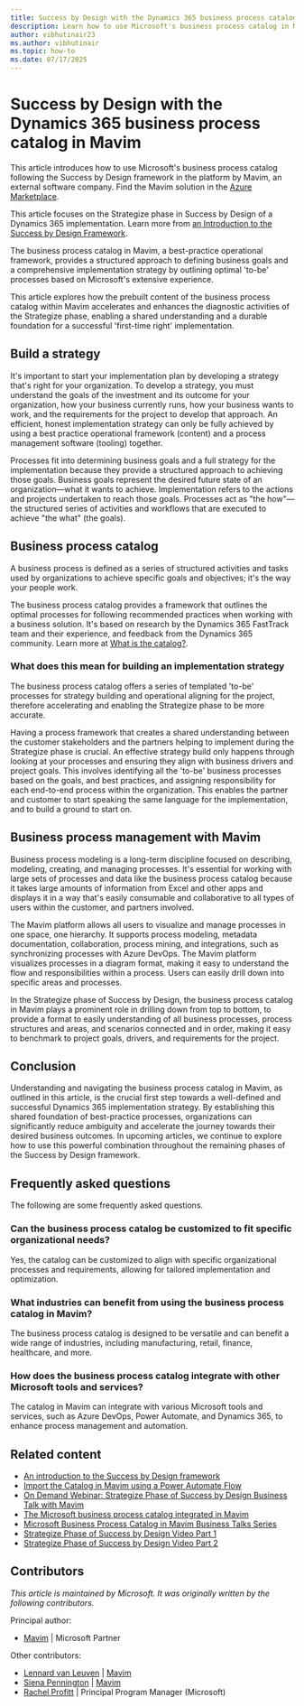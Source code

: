 ```yaml
---
title: Success by Design with the Dynamics 365 business process catalog in Mavim
description: Learn how to use Microsoft's business process catalog in Mavim for a successful Dynamics 365 implementation.
author: vibhutinair23
ms.author: vibhutinair
ms.topic: how-to
ms.date: 07/17/2025
---
```


# Success by Design with the Dynamics 365 business process catalog in Mavim

This article introduces how to use Microsoft's business process catalog following the Success by Design framework in the platform by Mavim, an external software company. Find the Mavim solution in the [Azure Marketplace](https://azuremarketplace.microsoft.com/marketplace/apps/mavimbv1671629332610.mavim_bpm?tab=Overview).

This article focuses on the Strategize phase in Success by Design of a Dynamics 365 implementation. Learn more from [an Introduction to the Success by Design Framework](/dynamics365/guidance/implementation-guide/success-by-design).

The business process catalog in Mavim, a best-practice operational framework, provides a structured approach to defining business goals and a comprehensive implementation strategy by outlining optimal 'to-be' processes based on Microsoft's extensive experience.

This article explores how the prebuilt content of the business process catalog within Mavim accelerates and enhances the diagnostic activities of the Strategize phase, enabling a shared understanding and a durable foundation for a successful 'first-time right' implementation.

## Build a strategy

It's important to start your implementation plan by developing a strategy that's right for your organization. To develop a strategy, you must understand the goals of the investment and its outcome for your organization, how your business currently runs, how your business wants to work, and the requirements for the project to develop that approach. An efficient, honest implementation strategy can only be fully achieved by using a best practice operational framework (content) and a process management software (tooling) together.

Processes fit into determining business goals and a full strategy for the implementation because they provide a structured approach to achieving those goals. Business goals represent the desired future state of an organization—what it wants to achieve. Implementation refers to the actions and projects undertaken to reach those goals. Processes act as "the how"—the structured series of activities and workflows that are executed to achieve "the what" (the goals).

## Business process catalog

A business process is defined as a series of structured activities and tasks used by organizations to achieve specific goals and objectives; it's the way your people work.

The business process catalog provides a framework that outlines the optimal processes for following recommended practices when working with a business solution. It's based on research by the Dynamics 365 FastTrack team and their experience, and feedback from the Dynamics 365 community. Learn more at [What is the catalog?](about.md#what-is-the-catalog).

### What does this mean for building an implementation strategy

The business process catalog offers a series of templated 'to-be' processes for strategy building and operational aligning for the project, therefore accelerating and enabling the Strategize phase to be more accurate.

Having a process framework that creates a shared understanding between the customer stakeholders and the partners helping to implement during the Strategize phase is crucial. An effective strategy build only happens through looking at your processes and ensuring they align with business drivers and project goals. This involves identifying all the 'to-be' business processes based on the goals, and best practices, and assigning responsibility for each end-to-end process within the organization. This enables the partner and customer to start speaking the same language for the implementation, and to build a ground to start on.

## Business process management with Mavim

Business process modeling is a long-term discipline focused on describing, modeling, creating, and managing processes. It's essential for working with large sets of processes and data like the business process catalog because it takes large amounts of information from Excel and other apps and displays it in a way that's easily consumable and collaborative to all types of users within the customer, and partners involved.

The Mavim platform allows all users to visualize and manage processes in one space, one hierarchy. It supports process modeling, metadata documentation, collaboration, process mining, and integrations, such as synchronizing processes with Azure DevOps. The Mavim platform visualizes processes in a diagram format, making it easy to understand the flow and responsibilities within a process. Users can easily drill down into specific areas and processes.

In the Strategize phase of Success by Design, the business process catalog in Mavim plays a prominent role in drilling down from top to bottom, to provide a format to easily understanding of all business processes, process structures and areas, and scenarios connected and in order, making it easy to benchmark to project goals, drivers, and requirements for the project.

## Conclusion

Understanding and navigating the business process catalog in Mavim, as outlined in this article, is the crucial first step towards a well-defined and successful Dynamics 365 implementation strategy. By establishing this shared foundation of best-practice processes, organizations can significantly reduce ambiguity and accelerate the journey towards their desired business outcomes. In upcoming articles, we continue to explore how to use this powerful combination throughout the remaining phases of the Success by Design framework.

## Frequently asked questions

The following are some frequently asked questions.

### Can the business process catalog be customized to fit specific organizational needs?

Yes, the catalog can be customized to align with specific organizational processes and requirements, allowing for tailored implementation and optimization.

### What industries can benefit from using the business process catalog in Mavim?

The business process catalog is designed to be versatile and can benefit a wide range of industries, including manufacturing, retail, finance, healthcare, and more.

### How does the business process catalog integrate with other Microsoft tools and services?

The catalog in Mavim can integrate with various Microsoft tools and services, such as Azure DevOps, Power Automate, and Dynamics 365, to enhance process management and automation.

## Related content

- [An introduction to the Success by Design framework](/dynamics365/guidance/implementation-guide/success-by-design)
- [Import the Catalog in Mavim using a Power Automate Flow](/dynamics365/guidance/business-processes/about-import-catalog-mavim)
- [On Demand Webinar: Strategize Phase of Success by Design Business Talk with Mavim](https://www.mavim.com/webinar-strategize-phase-bpc)
- [The Microsoft business process catalog integrated in Mavim](https://www.mavim.com/business-process-catalog-in-mavim)
- [Microsoft Business Process Catalog in Mavim Business Talks Series](https://www.mavim.com/dynamics-business-talks-microsoft)
- [Strategize Phase of Success by Design Video Part 1](https://youtu.be/tRDj189hrLE?si=3HcDkJiH2usFIlWL)
- [Strategize Phase of Success by Design Video Part 2](https://youtu.be/yK0WETITcGQ?si=ayVtfb527VUShvIh)

## Contributors

*This article is maintained by Microsoft. It was originally written by the following contributors.*

Principal author:

- [Mavim](https://www.mavim.com/) \| Microsoft Partner

Other contributors:

- [Lennard van Leuven](https://www.linkedin.com/in/lennardvanleuven/) \| [Mavim](https://www.linkedin.com/company/mavim/?viewAsMember=true)
- [Siena Pennington](https://www.linkedin.com/in/siena-pennington/) \| [Mavim](https://www.linkedin.com/company/mavim/?viewAsMember=true)
- [Rachel Profitt](https://www.linkedin.com/in/rachelprofitt) \| Principal Program Manager (Microsoft)
